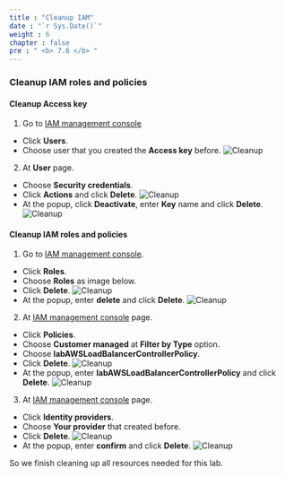 ```yaml
---
title : "Cleanup IAM"
date : "`r Sys.Date()`"
weight : 6
chapter : false
pre : " <b> 7.6 </b> "
---
```


### Cleanup IAM roles and policies
#### Cleanup Access key
1. Go to [IAM management console](https://console.aws.amazon.com/iam/home)
  - Click **Users**.
  - Choose user that you created the **Access key** before.
  ![Cleanup](/workshop.chaunguyen.site/7.cleanup/ws01-cleanup29.png)

2. At **User** page.
  - Choose **Security credentials**.
  - Click **Actions** and click **Delete**.
  ![Cleanup](/workshop.chaunguyen.site/7.cleanup/ws01-cleanup30.png)
  - At the popup, click **Deactivate**, enter **Key** name and click **Delete**.
  ![Cleanup](/workshop.chaunguyen.site/7.cleanup/ws01-cleanup31.png)

#### Cleanup IAM roles and policies
1. Go to [IAM management console](https://console.aws.amazon.com/iam/home).
  - Click **Roles**.
  - Choose **Roles** as image below.
  - Click **Delete**.
  ![Cleanup](/workshop.chaunguyen.site/7.cleanup/ws01-cleanup32.png)
  - At the popup, enter **delete** and click **Delete**.
  ![Cleanup](/workshop.chaunguyen.site/7.cleanup/ws01-cleanup33.png)

2. At [IAM management console](https://console.aws.amazon.com/iam/home) page.
  - Click **Policies**.
  - Choose **Customer managed** at **Filter by Type** option.
  - Choose **labAWSLoadBalancerControllerPolicy**.
  - Click **Delete**.
  ![Cleanup](/workshop.chaunguyen.site/7.cleanup/ws01-cleanup34.png)
  - At the popup, enter **labAWSLoadBalancerControllerPolicy** and click **Delete**.
  ![Cleanup](/workshop.chaunguyen.site/7.cleanup/ws01-cleanup35.png)

3. At [IAM management console](https://console.aws.amazon.com/iam/home) page.
  - Click **Identity providers**.
  - Choose **Your provider** that created before.
  - Click **Delete**.
  ![Cleanup](/workshop.chaunguyen.site/7.cleanup/ws01-cleanup36.png)
  - At the popup, enter **confirm** and click **Delete**.
  ![Cleanup](/workshop.chaunguyen.site/7.cleanup/ws01-cleanup37.png)

So we finish cleaning up all resources needed for this lab.
